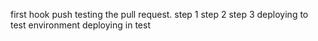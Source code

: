 first hook push
testing the pull request.
step 1
step 2
step 3
deploying to test environment
deploying in test 

